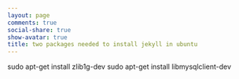 ```yaml
---
layout: page
comments: true
social-share: true
show-avatar: true
title: two packages needed to install jekyll in ubuntu
---
```


sudo apt-get install zlib1g-dev
sudo apt-get install libmysqlclient-dev